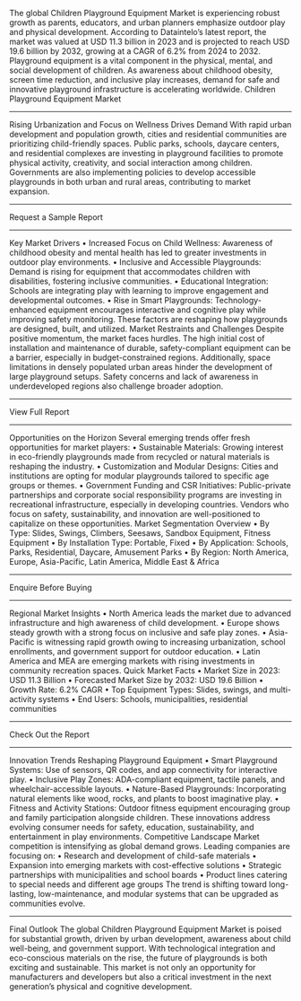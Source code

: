 The global Children Playground Equipment Market is experiencing robust growth as parents, educators, and urban planners emphasize outdoor play and physical development. According to Dataintelo’s latest report, the market was valued at USD 11.3 billion in 2023 and is projected to reach USD 19.6 billion by 2032, growing at a CAGR of 6.2% from 2024 to 2032.
Playground equipment is a vital component in the physical, mental, and social development of children. As awareness about childhood obesity, screen time reduction, and inclusive play increases, demand for safe and innovative playground infrastructure is accelerating worldwide.
Children Playground Equipment Market
________________________________________
Rising Urbanization and Focus on Wellness Drives Demand
With rapid urban development and population growth, cities and residential communities are prioritizing child-friendly spaces. Public parks, schools, daycare centers, and residential complexes are investing in playground facilities to promote physical activity, creativity, and social interaction among children.
Governments are also implementing policies to develop accessible playgrounds in both urban and rural areas, contributing to market expansion.
________________________________________
Request a Sample Report
________________________________________
Key Market Drivers
•	Increased Focus on Child Wellness: Awareness of childhood obesity and mental health has led to greater investments in outdoor play environments.
•	Inclusive and Accessible Playgrounds: Demand is rising for equipment that accommodates children with disabilities, fostering inclusive communities.
•	Educational Integration: Schools are integrating play with learning to improve engagement and developmental outcomes.
•	Rise in Smart Playgrounds: Technology-enhanced equipment encourages interactive and cognitive play while improving safety monitoring.
These factors are reshaping how playgrounds are designed, built, and utilized.
Market Restraints and Challenges
Despite positive momentum, the market faces hurdles. The high initial cost of installation and maintenance of durable, safety-compliant equipment can be a barrier, especially in budget-constrained regions. Additionally, space limitations in densely populated urban areas hinder the development of large playground setups.
Safety concerns and lack of awareness in underdeveloped regions also challenge broader adoption.
________________________________________
View Full Report
________________________________________
Opportunities on the Horizon
Several emerging trends offer fresh opportunities for market players:
•	Sustainable Materials: Growing interest in eco-friendly playgrounds made from recycled or natural materials is reshaping the industry.
•	Customization and Modular Designs: Cities and institutions are opting for modular playgrounds tailored to specific age groups or themes.
•	Government Funding and CSR Initiatives: Public-private partnerships and corporate social responsibility programs are investing in recreational infrastructure, especially in developing countries.
Vendors who focus on safety, sustainability, and innovation are well-positioned to capitalize on these opportunities.
Market Segmentation Overview
•	By Type: Slides, Swings, Climbers, Seesaws, Sandbox Equipment, Fitness Equipment
•	By Installation Type: Portable, Fixed
•	By Application: Schools, Parks, Residential, Daycare, Amusement Parks
•	By Region: North America, Europe, Asia-Pacific, Latin America, Middle East & Africa
________________________________________
Enquire Before Buying
________________________________________
Regional Market Insights
•	North America leads the market due to advanced infrastructure and high awareness of child development.
•	Europe shows steady growth with a strong focus on inclusive and safe play zones.
•	Asia-Pacific is witnessing rapid growth owing to increasing urbanization, school enrollments, and government support for outdoor education.
•	Latin America and MEA are emerging markets with rising investments in community recreation spaces.
Quick Market Facts
•	Market Size in 2023: USD 11.3 Billion
•	Forecasted Market Size by 2032: USD 19.6 Billion
•	Growth Rate: 6.2% CAGR
•	Top Equipment Types: Slides, swings, and multi-activity systems
•	End Users: Schools, municipalities, residential communities
________________________________________
Check Out the Report
________________________________________
Innovation Trends Reshaping Playground Equipment
•	Smart Playground Systems: Use of sensors, QR codes, and app connectivity for interactive play.
•	Inclusive Play Zones: ADA-compliant equipment, tactile panels, and wheelchair-accessible layouts.
•	Nature-Based Playgrounds: Incorporating natural elements like wood, rocks, and plants to boost imaginative play.
•	Fitness and Activity Stations: Outdoor fitness equipment encouraging group and family participation alongside children.
These innovations address evolving consumer needs for safety, education, sustainability, and entertainment in play environments.
Competitive Landscape
Market competition is intensifying as global demand grows. Leading companies are focusing on:
•	Research and development of child-safe materials
•	Expansion into emerging markets with cost-effective solutions
•	Strategic partnerships with municipalities and school boards
•	Product lines catering to special needs and different age groups
The trend is shifting toward long-lasting, low-maintenance, and modular systems that can be upgraded as communities evolve.
________________________________________
Final Outlook
The global Children Playground Equipment Market is poised for substantial growth, driven by urban development, awareness about child well-being, and government support. With technological integration and eco-conscious materials on the rise, the future of playgrounds is both exciting and sustainable.
This market is not only an opportunity for manufacturers and developers but also a critical investment in the next generation’s physical and cognitive development.

